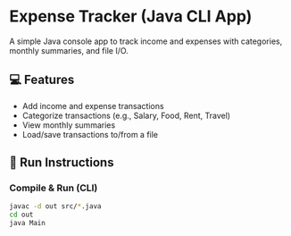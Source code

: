 # Expense Tracker (Java CLI App)

A simple Java console app to track income and expenses with categories, monthly summaries, and file I/O.

## 💻 Features

- Add income and expense transactions
- Categorize transactions (e.g., Salary, Food, Rent, Travel)
- View monthly summaries
- Load/save transactions to/from a file

## 🚀 Run Instructions

### Compile & Run (CLI)
```bash
javac -d out src/*.java
cd out
java Main
